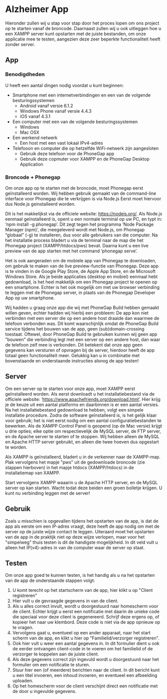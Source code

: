  # Alzheimer App
Hieronder zullen wij u stap voor stap door het proces lopen om ons project op te starten vanaf de broncode.
Daarnaast zullen wij u ook uitleggen hoe u een XAMPP server kunt opstarten met de juiste bestanden, om onze applicatie mee te testen, aangezien deze zeer beperkte functionaliteit heeft zonder server.

## App
### Benodigdheden
U heeft een aantal dingen nodig voordat u kunt beginnen:
* Smartphone met een internetverbindingen en een van de volgende besturingssystemen
    * Android vanaf versie 6.1.2
    * Windows Phone vanaf versie 4.4.3
    * iOS vanaf 4.3.1
* Een computer met een van de volgende besturingssystemen
    * Windows
    * Mac OSX
* Een werkend netwerk
    * Een host met een vast lokaal IPv4-adres
* Telefooon en computer die op hetzelfde WiFi-netwerk zijn aangesloten
   * Gebruik deze telefoon voor de PhoneGap app
   * Gebruik deze copmuter voor XAMPP en de PhoneGap Desktop Application

### Broncode + Phonegap
Om onze app op te starten met de broncode, moet Phonegap eerst geïnstalleerd worden.
Wij hebben gebruik gemaakt van de command-line interface voor Phonegap die te verkrijgen is via Node.js
Eerst moet hiervoor dus Node.js geinstalleerd worden.

Dit is het makkelijkst via de officiele website: https://nodejs.org/.
Als Node.js eenmaal geïnstalleerd is, opent u een normale terminal op uw PC, en typt in: ‘npm install -g phonegap’.
Dit zegt tegen het programma ‘Node Package Manager (npm)’, die meegeleverd wordt met Node.js, om Phonegap “globaal” (-g) te installeren, dus voor alle gebruikers van die computer.
Na het installatie process bladert u via de terminal naar de map die het Phonegap project (XAMPP/htdocs/pws) bevat.
Daarna kunt u een live preview van de app starten met het command ‘phonegap serve’.

Het is ook aangeraden om de mobiele app van Phonegap te downloaden, om gebruik te maken van de live preview-functie van Phonegap. Deze app is te vinden in de Google Play Store, de Apple App Store, en de Microsoft Windows Store.
Als je beide applicaties (desktop en mobiel) eenmaal hebt gedownload, is het heel makkelijk om een Phonegap project te openen op een smartphone. Echter is het ook mogelijk om met uw browser verbinding te leggen met de Phonegap server, in plaats van de Phonegap Developer App op uw smartphone.

Wij hadden u graag onze app die wij met PhoneGap Build hebben gemaakt willen geven, echter hadden wij hierbij een probleem:
De app kon niet verbinden met een server die op een andere host draaide dan waarmee de telefoon verbonden was. Dit komt waarschijnlijk omdat de PhoneGap Build service tijdens het bouwen van de app, geen (sub)domain-crossing toestaat. Oftewel, door PhoneGap Build te gebruiken kunnen wij geen app "bouwen" die verbinding legt met een server op een andere host, dan waar de telefoon zelf mee is verbonden. Dit betekent dat onze app geen gegevens kan versturen of opvragen bij de server, hierdoor heeft de app totaal geen functionaliteit meer. Gelukkig kan u in combinatie met bovenstaande en onderstaande instructies alsnog de app testen!

## Server
Om een server op te starten voor onze app, moet XAMPP eerst geïnstalleerd worden.
Als eerst downloadt u het installatiebestand via de officiele website: ‘https://www.apachefriends.org/download.html’.
Hier krijg je de keuze uit een aantal platforms en daarbinnen is er een aantal versies. Na het installatiebestand gedownload te hebben, volgt een simpele installatie procedure. Zodra de software geïnstalleerd is, is het gelijk klaar voor gebruik; het is niet eerst nodig om een aantal configuratiebestanden te bewerken. Als de XAMPP Control Panel is geopend (op de Mac versie) krijgt u drie opties; elke optie om respectievelijk de MySQL server, de FTP server, en de Apache server te starten of te stoppen. Wij hebben alleen de MySQL en Apache HTTP server gebruikt, en alleen die twee hoeven dus opgestart te worden.

Als XAMPP is geïnstalleerd, bladert u in de verkenner naar de XAMPP-map.
Plak vervolgens het mapje "pws" uit de gedownloade broncode (zie stappen hierboven) in het mapje htdocs (XAMPP/htdocs) in de installatiemap van XAMPP.

Start vervolgens XAMPP waaarin u de Apache HTTP server, en de MySQL server op kan starten. Wacht todat deze beiden een groen bolletje krijgen.
U kunt nu verbinding leggen met de server!

## Gebruik
Zoals u misschien is opgevallen tijdens het opstarten van de app, is dat de app als eerste om een IP-adres vraagt, deze heeft de app nodig om met de server op de juiste wijze contact te leggen.
Uiteraard moet het opstarten van de app in de praktijk niet op deze wijze verlopen, maar voor het "simpelweg" thuis testen is dit de handigste mogelijkheid.
In dit veld vult u alleen het IP(v4)-adres in van de computer waar de server op staat.

## Testen
Om onze app goed te kunnen testen, is het handig als u na het opstarten van de app de onderstaande stappen volgt:
1. U komt terecht op het startscherm van de app, hier klikt u op "Client registreren"
2. Hier vult u de gevraagde gegevens in van de client.
3. Als u alles correct invult, wordt u doorgestuurd naar homescherm voor de client. Echter krijgt u eerst een notificatie met daarin de unieke code die speciaal voor deze client is gegenereerd. Schrijf deze ergens op, of kopieer het naar uw klembord. Deze code is niet via de app opnieuw op te vragen.
4. Vervolgens gaat u, eventueel op een ander apparaat, naar het start scherm van de app, en klikt u hier op "Familielid/verzorger registreren".
5. Ook hier vult u weer een aantal gegevens in. In dit formulier dient u ook de eerder ontvangen client-code in te voeren om het familielid of de verzorger te koppelen aan de juiste client.
6. Als deze gegevens correct zijn ingevuld wordt u doorgestuurd naar het formulier om een notificatie te sturen.
7. Stuur hier een (of meerdere) berichten naar de client. In dit bericht kunt u een titel invoeren, een inhoud invoeren, en eventueel een afbeelding uploaden.
8. Op het homescherm voor de client verschijnt direct een notificatie met de door u ingevulde gegevens.
